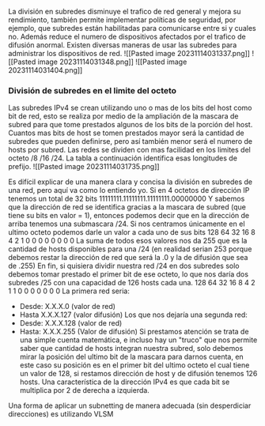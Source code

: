 La división en subredes disminuye el trafico de red general y mejora su rendimiento, también permite implementar políticas de seguridad, por ejemplo, que subredes están habilitadas para comunicarse entre si y cuales no. Además reduce el numero de dispositivos afectados por el trafico de difusión anormal.
Existen diversas maneras de usar las subredes para administrar los dispositivos de red.
![[Pasted image 20231114031337.png]]
![[Pasted image 20231114031348.png]]
![[Pasted image 20231114031404.png]]

### División de subredes en el limite del octeto
Las subredes IPv4 se crean utilizando uno o mas de los bits del host como bit de red, esto se realiza por medio de la ampliación de la mascara de subred para que tome prestados algunos de los bits de la porción del host. Cuantos mas bits de host se tomen prestados mayor será la cantidad de subredes que pueden definirse, pero así también menor será el numero de hosts por subred.
Las redes se dividen con mas facilidad en los limites del octeto /8 /16 /24. La tabla a continuación identifica esas longitudes de prefijo.
![[Pasted image 20231114031735.png]]


Es difícil explicar de una manera clara y concisa la división en subredes de una red, pero aquí va como lo entiendo yo.
Si en 4 octetos de dirección IP tenemos un total de 32 bits
11111111.11111111.11111111.00000000
Y sabemos que la dirección de red se identifica gracias a la mascara de subred (que tiene su bits en valor = 1), entonces podemos decir que en la dirección de arriba tenemos una submascara /24.
Si nos centramos únicamente en el ultimo octeto podemos darle un valor a cada uno de sus bits
128  64  32  16  8  4  2  1
 0     0    0    0   0  0  0  0
La suma de todos esos valores nos da 255 que es la cantidad de hosts disponibles para una /24 (en realidad serian 253 porque debemos restar la dirección de red que será la .0 y la de difusión que sea de .255)
En fin, si quisiera dividir nuestra red /24 en dos subredes solo debemos tomar prestado el primer bit de ese octeto, lo que nos daría dos subredes /25 con una capacidad de 126 hosts cada una.
128  64  32  16  8  4  2  1
 1     0    0    0   0  0  0  0
 La primera red seria:
 - Desde: X.X.X.0 (valor de red)
 - Hasta X.X.X.127 (valor difusión)
 Los que nos dejaría una segunda red:
 - Desde: X.X.X.128 (valor de red)
 - Hasta: X.X.X.255 (Valor de difusión)
Si prestamos atención se trata de una simple cuenta matemática, e incluso hay un "truco" que nos permite saber que cantidad de hosts integran nuestra subred, solo debemos mirar la posición del ultimo bit de la mascara para darnos cuenta, en este caso su posición es en el primer bit del ultimo octeto el cual tiene un valor de 128, si restamos dirección de host y de difusión tenemos 126 hosts.
Una característica de la dirección IPv4 es que cada bit se multiplica por 2 de derecha a izquierda.


Una forma de aplicar un subnetting de manera adecuada (sin desperdiciar direcciones) es utilizando VLSM 